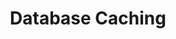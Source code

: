 ---
title: "Database Caching"
description: "You don't need to hit the database every time."
published: 2024/10/05
slug: "database-caching"
draft: true
---